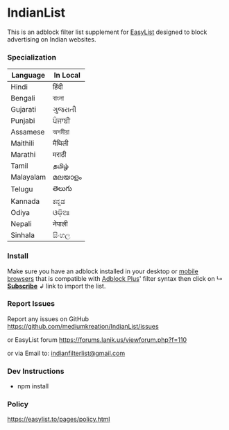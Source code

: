 # IndianList

This is an adblock filter list supplement for [EasyList](https://github.com/easylist/easylist) designed to block advertising on Indian websites.

### Specialization

|Language | In Local
|---        |----| 
| Hindi     | हिंदी
| Bengali   | বাংলা 
| Gujarati  | ગુજરાતી 
| Punjabi   | ਪੰਜਾਬੀ
| Assamese  | অসমীয়া
| Maithili  | मैथिली
| Marathi   | मराठी
| Tamil     | தமிழ்
| Malayalam | മലയാളം  
| Telugu    | తెలుగు
| Kannada   | ಕನ್ನಡ
| Odiya     | ଓଡ଼ିଆ
| Nepali    | नेपाली
| Sinhala   | සිංහල


### Install 

Make sure you have an adblock installed in your desktop or [mobile browsers](https://adblockbrowser.org/) that is compatible with [Adblock Plus](https://adblockplus.org/)' filter syntax then click on ↳ [**Subscribe**](https://subscribe.adblockplus.org/?location=https://easylist-downloads.adblockplus.org/indianlist.txt&title=IndianList) ↲ link to import the list.

### Report Issues

Report any issues on GitHub https://github.com/mediumkreation/IndianList/issues 

or EasyList forum https://forums.lanik.us/viewforum.php?f=110

or via Email to: indianfilterlist@gmail.com

### Dev Instructions

 - npm install

### Policy

https://easylist.to/pages/policy.html
